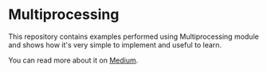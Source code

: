 # Multiprocessing

This repository contains examples performed using Multiprocessing module and shows how it's very simple to implement and useful to learn.

You can read more about it on [Medium](https://medium.com/@zorro3011/mutex-implementation-4a5d0c76a50b).